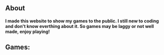 

## About
#### I made this website to show my games to the public. I still new to coding and don't know everthing about it. So games may be laggy or not well made, enjoy playing!

## Games:
